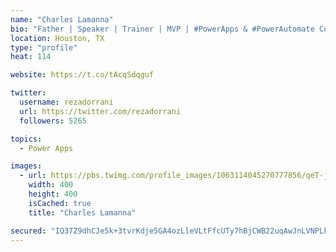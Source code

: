 ```yaml
---
name: "Charles Lamanna"
bio: "Father | Speaker | Trainer | MVP | #PowerApps & #PowerAutomate Community Super User | YouTuber Right-pointing triangle http://youtube.com/c/rezadorrani | Learn - Share - Clockwise rightwards and leftwards open circle arrows"
location: Houston, TX
type: "profile"
heat: 114

website: https://t.co/tAcqSdqguf

twitter:
  username: rezadorrani
  url: https://twitter.com/rezadorrani
  followers: 5265

topics:
  - Power Apps

images:
  - url: https://pbs.twimg.com/profile_images/1063114045270777856/qeT-jpWr_400x400.jpg
    width: 400
    height: 400
    isCached: true
    title: "Charles Lamanna"

secured: "IQ37Z9dhCJe5k+3tvrKdje5GA4ozLleVLtFfcUTy7hBjCWB22uqAwJnLVNPLkLEao5jSMZZiiviDTBogoBzHdfJWNuLqw9ia0IolMVGWqW0P5yvRnltRbHfKiJlXLWPSRH5CdqQO28JOCdXVjIQs2kWH4UCtDuSxdDqZChN9EE4KNTwukJ9mnVtJ3A/DHpozikrw0/97rjiBc6MO8jLusCzDJQR62P1ILigyBdDl/rzkSxAIwOoS3DUnhF1Xpma3KYYNPxN9zdKVxzhYIJ04VQ3KP4NJq6joYe+04WrkOiiSp7R67sL1huOx8omtE1V6GVnpz5gzrJ3zXe4YwYSVy00CSpgsIh3eUAfQaRppgScp4aGMAkqUN/wJrlUnkrtLkQPqxTYyGWoRjYM+hahYB5Tx/swgkZl2JqxCZb0bplo=;SmZ4X3l2Zs89Bir2PQSi3w=="
---
```


